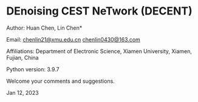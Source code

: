 # **DE**noising **CE**ST **N**e**T**work (DECENT)

Author: Huan Chen, Lin Chen*

Email:  chenlin21@xmu.edu.cn chenlin0430@163.com   

Affiliations:
Department of Electronic Science, Xiamen University, Xiamen, Fujian, China

Python version: 3.9.7

Welcome your comments and suggestions.

Jan 12, 2023
